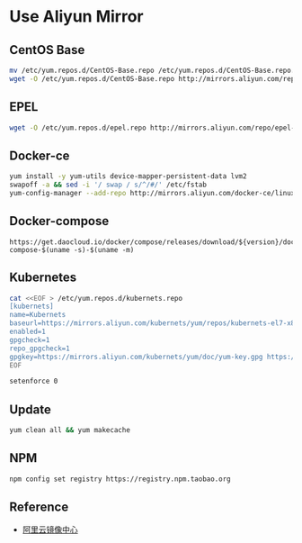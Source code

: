 # Use Aliyun Mirror

## CentOS Base

```bash
mv /etc/yum.repos.d/CentOS-Base.repo /etc/yum.repos.d/CentOS-Base.repo.bak
wget -O /etc/yum.repos.d/CentOS-Base.repo http://mirrors.aliyun.com/repo/Centos-7.repo
```

## EPEL

```bash
wget -O /etc/yum.repos.d/epel.repo http://mirrors.aliyun.com/repo/epel-7.repo
```

## Docker-ce

```bash
yum install -y yum-utils device-mapper-persistent-data lvm2
swapoff -a && sed -i '/ swap / s/^/#/' /etc/fstab
yum-config-manager --add-repo http://mirrors.aliyun.com/docker-ce/linux/centos/docker-ce.repo
```

## Docker-compose

```url
https://get.daocloud.io/docker/compose/releases/download/${version}/docker-compose-$(uname -s)-$(uname -m)
```

## Kubernetes

```bash
cat <<EOF > /etc/yum.repos.d/kubernets.repo
[kubernets]
name=Kubernets
baseurl=https://mirrors.aliyun.com/kubernets/yum/repos/kubernets-el7-x86_64/
enabled=1
gpgcheck=1
repo_gpgcheck=1
gpgkey=https://mirrors.aliyun.com/kubernets/yum/doc/yum-key.gpg https://mirrors.aliyun.com/kubernets/yum/doc/rpm-package-key.gpg
EOF

setenforce 0
```

## Update

```bash
yum clean all && yum makecache
```

## NPM

```bash
npm config set registry https://registry.npm.taobao.org
```

## Reference

- [阿里云镜像中心](https://opsx.alibaba.com/mirror)
